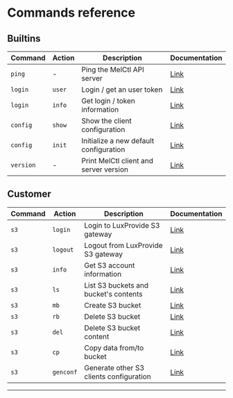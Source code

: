 # Commands reference

## Builtins

<!-- Keep it synced with commands.md -->
| Command   | Action | Description                            | Documentation                         |
| --------- | ------ | -------------------------------------- | ------------------------------------- |
| `ping`    | -      | Ping the MelCtl API server             | [Link](./plugins/builtins/ping.md)    |
| `login`   | `user` | Login / get an user token              | [Link](./plugins/builtins/login.md)   |
| `login`   | `info` | Get login / token information          | [Link](./plugins/builtins/login.md)   |
| `config`  | `show` | Show the client configuration          | [Link](./plugins/builtins/config.md)  |
| `config`  | `init` | Initialize a new default configuration | [Link](./plugins/builtins/config.md)  |
| `version` | -      | Print MelCtl client and server version | [Link](./plugins/builtins/version.md) |

## Customer

<!-- Keep it synced with commands.md -->
| Command | Action    | Description                             | Documentation                    |
| ------- | --------- | --------------------------------------- | -------------------------------- |
| `s3`    | `login`   | Login to LuxProvide S3 gateway          | [Link](./plugins/customer/s3.md) |
| `s3`    | `logout`  | Logout from LuxProvide S3 gateway       | [Link](./plugins/customer/s3.md) |
| `s3`    | `info`    | Get S3 account information              | [Link](./plugins/customer/s3.md) |
| `s3`    | `ls`      | List S3 buckets and bucket's contents   | [Link](./plugins/customer/s3.md) |
| `s3`    | `mb`      | Create S3 bucket                        | [Link](./plugins/customer/s3.md) |
| `s3`    | `rb`      | Delete S3 bucket                        | [Link](./plugins/customer/s3.md) |
| `s3`    | `del`     | Delete S3 bucket content                | [Link](./plugins/customer/s3.md) |
| `s3`    | `cp`      | Copy data from/to bucket                | [Link](./plugins/customer/s3.md) |
| `s3`    | `genconf` | Generate other S3 clients configuration | [Link](./plugins/customer/s3.md) |

---
